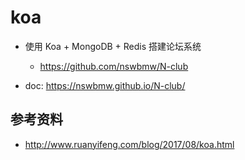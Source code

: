 # koa


- 使用 Koa + MongoDB + Redis 搭建论坛系统
  - https://github.com/nswbmw/N-club

- doc: https://nswbmw.github.io/N-club/



## 参考资料
- http://www.ruanyifeng.com/blog/2017/08/koa.html

